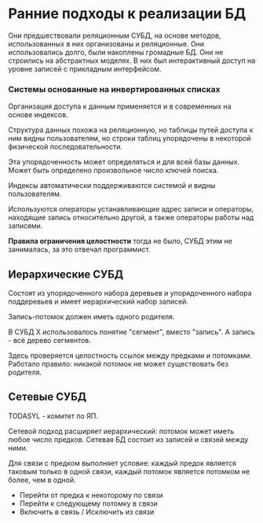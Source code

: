 # Ранние подходы к реализации БД

Они предшествовали реляционным СУБД, на основе методов, использованных в них организованы и реляционные. Они использовались долго, были накоплены громадные БД. Они не строились на абстрактных моделях. В них был интерактивный доступ на уровне записей с прикладным интерфейсом.


### Системы основанные на инвертированных списках

Организация доступа к данным применяется и в современных на основе индексов.

Структура данных похожа на реляционную, но таблицы путей доступа к ним видны пользователям, но строки таблиц упорядочены в некоторой физической последовательности.

Эта упорядоченность может определяться и для всей базы данных. Может быть определено произвольное число ключей поиска.

Индексы автоматически поддерживаются системой и видны пользователям.

Используются операторы устанавливающие адрес записи и операторы, находящие запись относительно другой, а также операторы работы над записями.

**Правила ограничения целостности** тогда не было, СУБД этим не занималась, за это отвечал программист.

## Иерархические СУБД

Состоят из упорядоченного набора деревьев и упорядоченного набора поддеревьев и имеет иерархический набор записей.

Запись-потомок должен иметь одного родителя.

В СУБД X использовалось понятие "сегмент", вместо "запись". А запись - всё дерево сегментов.

Здесь проверяется целостность ссылок между предками и потомками. Работало правило: никакой потомок не может существовать без родителя.

## Сетевые СУБД

TODASYL - комитет по ЯП. 

Сетевой подход расширяет иерархический: потомок может иметь любое число предков. Сетевая БД состоит из записей и связей между ними.

Для связи с предком выполняет условие: каждый предок является таковым только в одной связи, каждый потомок является потомком не более, чем в одной.

- Перейти от предка к некоторому по связи
- Перейти к следующему потомку в связи
- Включить в связь / Исключить из связи

